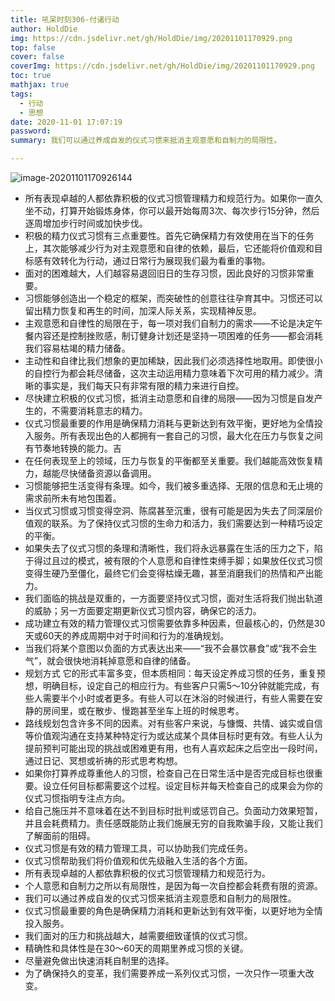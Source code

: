 ```yaml
---
title: 吼呆时刻306-付诸行动
author: HoldDie
img: https://cdn.jsdelivr.net/gh/HoldDie/img/20201101170929.png
top: false
cover: false
coverImg: https://cdn.jsdelivr.net/gh/HoldDie/img/20201101170929.png
toc: true
mathjax: true
tags:
  - 行动
  - 思想
date: 2020-11-01 17:07:19
password:
summary: 我们可以通过养成自发的仪式习惯来抵消主观意愿和自制力的局限性。

---
```




![image-20201101170926144](https://cdn.jsdelivr.net/gh/HoldDie/img/20201101170929.png)



- 所有表现卓越的人都依靠积极的仪式习惯管理精力和规范行为。如果你一直久坐不动，打算开始锻炼身体，你可以最开始每周3次、每次步行15分钟，然后逐周增加步行时间或加快步伐。
- 积极的精力仪式习惯有三点重要性。首先它确保精力有效使用在当下的任务上，其次能够减少行为对主观意愿和自律的依赖，最后，它还能将价值观和目标感有效转化为行动，通过日常行为展现我们最为看重的事物。
- 面对的困难越大，人们越容易退回旧日的生存习惯，因此良好的习惯非常重要。
- 习惯能够创造出一个稳定的框架，而突破性的创意往往孕育其中。习惯还可以留出精力恢复和再生的时间，加深人际关系，实现精神反思。
- 主观意愿和自律性的局限在于，每一项对我们自制力的需求——不论是决定午餐内容还是控制挫败感，制订健身计划还是坚持一项困难的任务——都会消耗我们容易枯竭的精力储备。
- 主动性和自律比我们想象的更加稀缺，因此我们必须选择性地取用。即使很小的自控行为都会耗尽储备，这次主动运用精力意味着下次可用的精力减少。清晰的事实是，我们每天只有非常有限的精力来进行自控。
- 尽快建立积极的仪式习惯，抵消主动意愿和自律的局限——因为习惯是自发产生的，不需要消耗意志的精力。
- 仪式习惯最重要的作用是确保精力消耗与更新达到有效平衡，更好地为全情投入服务。所有表现出色的人都拥有一套自己的习惯，最大化在压力与恢复之间有节奏地转换的能力。吉
- 在任何表现至上的领域，压力与恢复的平衡都至关重要。我们越能高效恢复精力，越能尽快储备资源以备调用。
- 习惯能够把生活变得有条理。如今，我们被多重选择、无限的信息和无止境的需求前所未有地包围着。
- 当仪式习惯或习惯变得空洞、陈腐甚至沉重，很有可能是因为失去了同深层价值观的联系。为了保持仪式习惯的生命力和活力，我们需要达到一种精巧设定的平衡。
- 如果失去了仪式习惯的条理和清晰性，我们将永远暴露在生活的压力之下，陷于得过且过的模式，被有限的个人意愿和自律性束缚手脚；如果放任仪式习惯变得生硬乃至僵化，最终它们会变得枯燥无趣，甚至消磨我们的热情和产出能力。
- 我们面临的挑战是双重的，一方面要坚持仪式习惯，面对生活将我们抛出轨道的威胁；另一方面要定期更新仪式习惯内容，确保它的活力。
- 成功建立有效的精力管理仪式习惯需要依靠多种因素，但最核心的，仍然是30天或60天的养成周期中对于时间和行为的准确规划。
- 当我们将某个意图以负面的方式表达出来——“我不会暴饮暴食”或“我不会生气”，就会很快地消耗掉意愿和自律的储备。
- 规划方式 它的形式丰富多变，但本质相同：每天设定养成习惯的任务，重复预想，明确目标，设定自己的相应行为。有些客户只需5～10分钟就能完成，有些人需要半个小时或者更多。有些人可以在沐浴的时候进行，有些人需要在安静的房间里，或在散步、慢跑甚至坐车上班的时候思考。
- 路线规划包含许多不同的因素。对有些客户来说，与慷慨、共情、诚实或自信等价值观沟通在支持某种特定行为或达成某个具体目标时更有效。有些人认为提前预判可能出现的挑战或困难更有用，也有人喜欢起床之后空出一段时间，通过日记、冥想或祈祷的形式思考构想。
- 如果你打算养成尊重他人的习惯，检查自己在日常生活中是否完成目标也很重要。设立任何目标都需要这个过程。设定目标并每天检查自己的成果会为你的仪式习惯指明专注点方向。
- 给自己施压并不意味着在达不到目标时批判或惩罚自己。负面动力效果短暂，并且会耗费精力。责任感既能防止我们施展无穷的自我欺骗手段，又能让我们了解面前的阻碍。
- 仪式习惯是有效的精力管理工具，可以协助我们完成任务。
- 仪式习惯帮助我们将价值观和优先级融入生活的各个方面。
- 所有表现卓越的人都依靠积极的仪式习惯管理精力和规范行为。
- 个人意愿和自制力之所以有局限性，是因为每一次自控都会耗费有限的资源。
- 我们可以通过养成自发的仪式习惯来抵消主观意愿和自制力的局限性。
- 仪式习惯最重要的角色是确保精力消耗和更新达到有效平衡，以更好地为全情投入服务。
- 我们面对的压力和挑战越大，越需要细致谨慎的仪式习惯。
- 精确性和具体性是在30～60天的周期里养成习惯的关键。
- 尽量避免做出快速消耗自制里的选择。
- 为了确保持久的变革，我们需要养成一系列仪式习惯，一次只作一项重大改变。